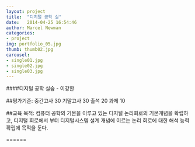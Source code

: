 ```yaml
---
layout: project
title:  "디지털 공학 실"
date:   2014-04-25 16:54:46
author: Marcel Newman
categories:
- project
img: portfolio_05.jpg
thumb: thumb02.jpg
carousel:
- single01.jpg
- single02.jpg
- single03.jpg
---
```

####디지털 공학 실습 - 이강환

##평가기준:
중간고사 30 기말고사 30 출석 20 과제 10 

##교육 목적:
컴퓨터 공학의 기본을 이루고 있는 디지털 논리회로의 기본개념을 확립하고, 디지털 회로에서 부터 디지털시스템 설계 개념에 이르는 논리 회로에 대한 해석 능력 확립에 목적을 둔다.

======

